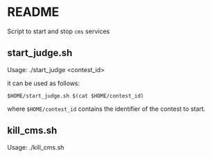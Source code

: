 # README

Script to start and stop `cms` services

start_judge.sh
--------------

Usage:
    ./start_judge <contest_id>

it can be used as follows:

```
$HOME/start_judge.sh $(cat $HOME/contest_id)
```

where `$HOME/contest_id` contains the identifier of the contest to start.

kill_cms.sh
-----------

Usage:
    ./kill_cms.sh


